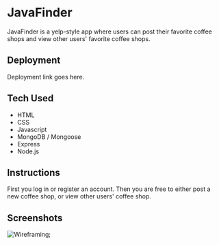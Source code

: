 # JavaFinder

JavaFinder is a yelp-style app where users can post their favorite coffee shops and view other users' favorite coffee shops.

## Deployment

Deployment link goes here.

## Tech Used

* HTML
* CSS
* Javascript
* MongoDB / Mongoose
* Express
* Node.js

## Instructions

First you log in or register an account. Then you are free to either post a new coffee shop, or view other users' coffee shop.

## Screenshots

![Wireframing](public/images/IMG_4517.HEIC);

